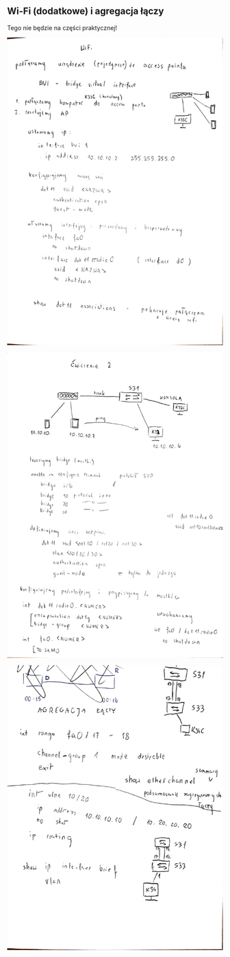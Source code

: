## Wi-Fi (dodatkowe) i agregacja łączy

Tego nie będzie na części praktycznej!

![notatki1](notatki1.jpg)

![notatki2](notatki2.jpg)

![notatki3](notatki3.jpg)